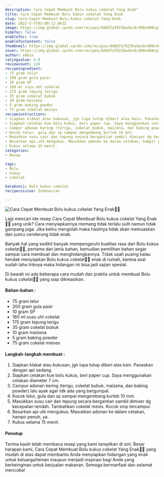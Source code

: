 ```yaml
---
description: Cara Cepat Membuat Bolu kukus cokelat Yang Enak"
title: Cara Cepat Membuat Bolu kukus cokelat Yang Enak
slug: Cara-Cepat-Membuat-Bolu-kukus-cokelat-Yang-Enak
date: 2022-5-5T03:09:12.063Z
image: https://img-global.cpcdn.com/recipes/8d8d7a79236adac0/400x400cq70/photo.jpg
hideToc: false
enableToc: true
enableTocContent: false
thumbnail: https://img-global.cpcdn.com/recipes/8d8d7a79236adac0/400x400cq70/photo.jpg
cover: https://img-global.cpcdn.com/recipes/8d8d7a79236adac0/400x400cq70/photo.jpg
author: admin
ratingvalue: 4.8
reviewcount: 124
recipeingredient:
- 75 gram telur
- 200 gram gula pasir
- 10 gram SP
- 180 ml susu uht cokelat
- 175 gram tepung terigu
- 35 gram cokelat bubuk
- 10 gram maizena
- 5 gram baking powder
- 75 gram cokelat meises
recipeinstructions:
- Siapkan klakat atau kukusan, jgn lupa tutup diberi alas kain. Panaskan dengan api sedang.
- Siapkan cetakan kue bolu kukus, beri paper cup. Saya menggunakan cetakan diameter 7 cm.
- Campur adonan kering (terigu, cokelat bubuk, maizena, dan baking powder) lalu ayak agar tdk ada yang bergumpal.
- Kocok telur, gula dan sp sampai mengembang kurleb 10 mnt.
- Masukkan susu cair dan tepung secara bergantian sambil dimixer dg kecepatan rendah. Tambahkan cokelat mesis. Kocok smp tercampur.
- Besarkan api utk mengukus. Masukkan adonan ke dalam cetakan, hampir penuh, ya.
- Kukus selama 15 menit.
categories:
- Resep

tags:
- Bolu
- kukus
- cokelat

katakunci: Bolu kukus cokelat
recipecuisine: Indonesian

---
```


![Cara Cepat Membuat Bolu kukus cokelat Yang Enak👩‍🍳](https://img-global.cpcdn.com/recipes/8d8d7a79236adac0/400x400cq70/photo.jpg)

Lagi mencari ide resep Cara Cepat Membuat Bolu kukus cokelat Yang Enak👩‍🍳 yang unik? Cara menyiapkannya memang tidak terlalu sulit namun tidak gampang juga. Jika keliru mengolah maka hasilnya tidak akan memuaskan dan justru cenderung tidak enak.

Banyak hal yang sedikit banyak mempengaruhi kualitas rasa dari Bolu kukus cokelat👩‍🍳, pertama dari jenis bahan, kemudian pemilihan bahan segar sampai cara membuat dan menghidangkannya. Tidak usah pusing kalau hendak menyiapkan Bolu kukus cokelat👩‍🍳 enak di rumah, karena asal sudah tahu triknya maka hidangan ini bisa jadi sajian spesial.

Di bawah ini ada beberapa cara mudah dan praktis untuk membuat Bolu kukus cokelat👩‍🍳 yang siap dikreasikan.

<!--inarticleads1-->

#### Bahan-bahan :

- 75 gram telur
- 200 gram gula pasir
- 10 gram SP
- 180 ml susu uht cokelat
- 175 gram tepung terigu
- 35 gram cokelat bubuk
- 10 gram maizena
- 5 gram baking powder
- 75 gram cokelat meises

<!--inarticleads2-->

#### Langkah-langkah membuat :

1. Siapkan klakat atau kukusan, jgn lupa tutup diberi alas kain. Panaskan dengan api sedang.
1. Siapkan cetakan kue bolu kukus, beri paper cup. Saya menggunakan cetakan diameter 7 cm.
1. Campur adonan kering (terigu, cokelat bubuk, maizena, dan baking powder) lalu ayak agar tdk ada yang bergumpal.
1. Kocok telur, gula dan sp sampai mengembang kurleb 10 mnt.
1. Masukkan susu cair dan tepung secara bergantian sambil dimixer dg kecepatan rendah. Tambahkan cokelat mesis. Kocok smp tercampur.
1. Besarkan api utk mengukus. Masukkan adonan ke dalam cetakan, hampir penuh, ya.
1. Kukus selama 15 menit.

#### Penutup

Terima kasih telah membaca resep yang kami tampilkan di sini. Besar harapan kami, Cara Cepat Membuat Bolu kukus cokelat Yang Enak👩‍🍳 yang mudah di atas dapat membantu Anda menyiapkan hidangan yang enak untuk keluarga/teman maupun menjadi inspirasi bagi Anda yang berkeinginan untuk berjualan makanan. Semoga bermanfaat dan selamat mencoba!